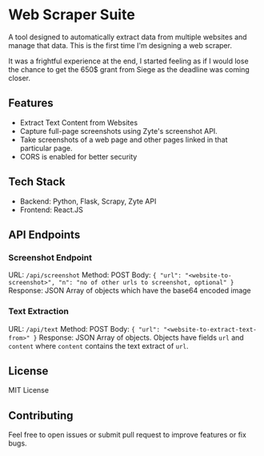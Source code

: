 # Web Scraper Suite

A tool designed to automatically extract data from multiple websites and manage that data. This is the first time I'm designing a web scraper.

It was a frightful experience at the end, I started feeling as if I would lose the chance to get the 650$ grant from Siege as the deadline was coming closer.

## Features

- Extract Text Content from Websites
- Capture full-page screenshots using Zyte's screenshot API.
- Take screenshots of a web page and other pages linked in that particular page.
- CORS is enabled for better security

## Tech Stack
- Backend: Python, Flask, Scrapy, Zyte API
- Frontend: React.JS

## API Endpoints

### Screenshot Endpoint
URL: `/api/screenshot`
Method: POST
Body: `{ "url": "<website-to-screenshot>", "n": "no of other urls to screenshot, optional" }`
Response: JSON Array of objects which have the base64 encoded image

### Text Extraction
URL: `/api/text`
Method: POST
Body: `{ "url": "<website-to-extract-text-from>" }`
Response: JSON Array of objects. Objects have fields `url` and `content` where `content` contains the text extract of `url`.

## License

MIT License

## Contributing
Feel free to open issues or submit pull request to improve features or fix bugs.